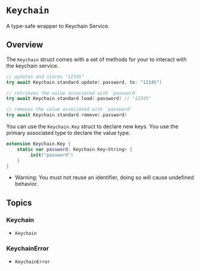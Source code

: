 # ``Keychain``

A type-safe wrapper to Keychain Service.

## Overview

The `Keychain` struct comes with a set of methods for your to interact with the keychain service.
```swift
// updates and stores "12345"
try await Keychain.standard.update(.password, to: "12345")

// retrieves the value associated with `password`
try await Keychain.standard.load(.password) // "12345"

// removes the value associated with `password`
try await Keychain.standard.remove(.password)
```

You can use the `Keychain.Key` struct to declare new keys. You use the primary associated type to declare the value type.

```swift
extension Keychain.Key {
    static var password: Keychain.Key<String> {
        .init("password")
    }
}
```

- Warning: You must not reuse an identifier, doing so will cause undefined behavior.

## Topics

### Keychain

- ``Keychain``


### KeychainError

- ``KeychainError``
